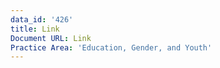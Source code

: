 ```yaml
---
data_id: '426'
title: Link
Document URL: Link
Practice Area: 'Education, Gender, and Youth'
---
```

